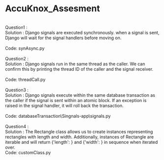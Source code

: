 # AccuKnox_Assesment
<br>
Question1 :
<br>
Solution : Django signals are executed synchronously. when a signal is sent, Django will wait for the signal handlers before moving on.
<br>
<br>
Code: synAsync.py
<br>
<br>
Question2 :  
<br>
Solution : Django signals run in the same thread as the caller. We can confirm this by printing the thread ID of the caller and the signal receiver.
<br>
<br>
Code: threadCall.py
<br>
<br>
Question3 :
<br>
Solution : Django signals execute within the same database transaction as the caller if the signal is sent within an atomic block. If an exception is raised in the signal handler, it will roll back the transaction.
<br>
<br>
Code: databaseTransaction\Singnals-app\signals.py
<br>
<br>
Question4 :
<br>
Solution : The Rectangle class allows us to create instances representing rectangles with length and width. Additionally, instances of Rectangle are iterable and will return {'length': <value>} and {'width': <value>} in sequence when iterated over.
<br>
Code: customClass.py
